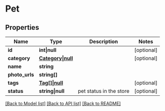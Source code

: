 # Pet

## Properties

Name | Type | Description | Notes
------------ | ------------- | ------------- | -------------
**id** | **int&vert;null** |  | [optional]
**category** | [**Category&vert;null**](Category.md) |  | [optional]
**name** | **string** |  |
**photo_urls** | **string[]** |  |
**tags** | [**Tag[]&vert;null**](Tag.md) |  | [optional]
**status** | **string&vert;null** | pet status in the store | [optional]

[[Back to Model list]](../../README.md#models) [[Back to API list]](../../README.md#api-endpoints) [[Back to README]](../../README.md)

